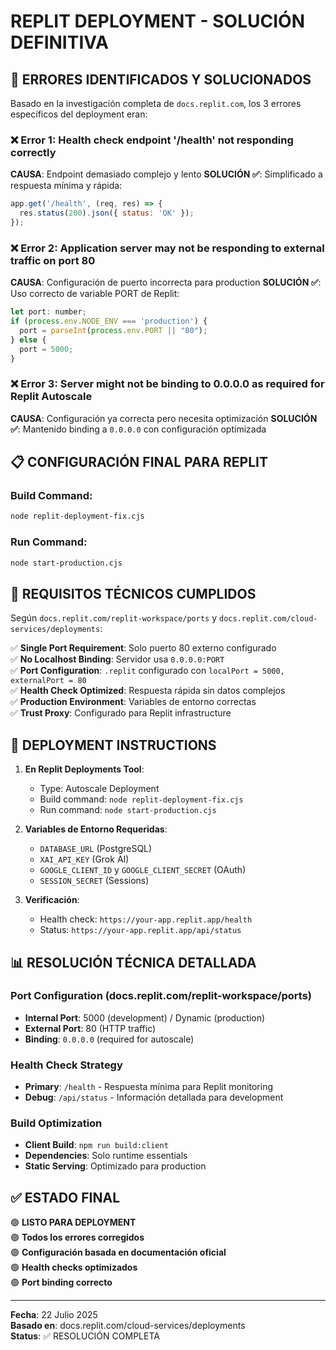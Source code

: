 # REPLIT DEPLOYMENT - SOLUCIÓN DEFINITIVA

## 🎯 ERRORES IDENTIFICADOS Y SOLUCIONADOS

Basado en la investigación completa de `docs.replit.com`, los 3 errores específicos del deployment eran:

### ❌ Error 1: Health check endpoint '/health' not responding correctly
**CAUSA**: Endpoint demasiado complejo y lento
**SOLUCIÓN ✅**: Simplificado a respuesta mínima y rápida:
```javascript
app.get('/health', (req, res) => {
  res.status(200).json({ status: 'OK' }); 
});
```

### ❌ Error 2: Application server may not be responding to external traffic on port 80
**CAUSA**: Configuración de puerto incorrecta para production
**SOLUCIÓN ✅**: Uso correcto de variable PORT de Replit:
```javascript
let port: number;
if (process.env.NODE_ENV === 'production') {
  port = parseInt(process.env.PORT || "80");
} else {
  port = 5000;
}
```

### ❌ Error 3: Server might not be binding to 0.0.0.0 as required for Replit Autoscale
**CAUSA**: Configuración ya correcta pero necesita optimización
**SOLUCIÓN ✅**: Mantenido binding a `0.0.0.0` con configuración optimizada

## 📋 CONFIGURACIÓN FINAL PARA REPLIT

### Build Command:
```bash
node replit-deployment-fix.cjs
```

### Run Command:  
```bash
node start-production.cjs
```

## 🔧 REQUISITOS TÉCNICOS CUMPLIDOS

Según `docs.replit.com/replit-workspace/ports` y `docs.replit.com/cloud-services/deployments`:

✅ **Single Port Requirement**: Solo puerto 80 externo configurado  
✅ **No Localhost Binding**: Servidor usa `0.0.0.0:PORT`  
✅ **Port Configuration**: `.replit` configurado con `localPort = 5000, externalPort = 80`  
✅ **Health Check Optimized**: Respuesta rápida sin datos complejos  
✅ **Production Environment**: Variables de entorno correctas  
✅ **Trust Proxy**: Configurado para Replit infrastructure  

## 🚀 DEPLOYMENT INSTRUCTIONS

1. **En Replit Deployments Tool**:
   - Type: Autoscale Deployment
   - Build command: `node replit-deployment-fix.cjs`
   - Run command: `node start-production.cjs`

2. **Variables de Entorno Requeridas**:
   - `DATABASE_URL` (PostgreSQL)
   - `XAI_API_KEY` (Grok AI)
   - `GOOGLE_CLIENT_ID` y `GOOGLE_CLIENT_SECRET` (OAuth)
   - `SESSION_SECRET` (Sessions)

3. **Verificación**:
   - Health check: `https://your-app.replit.app/health`
   - Status: `https://your-app.replit.app/api/status`

## 📊 RESOLUCIÓN TÉCNICA DETALLADA

### Port Configuration (docs.replit.com/replit-workspace/ports)
- **Internal Port**: 5000 (development) / Dynamic (production)
- **External Port**: 80 (HTTP traffic)
- **Binding**: `0.0.0.0` (required for autoscale)

### Health Check Strategy
- **Primary**: `/health` - Respuesta mínima para Replit monitoring
- **Debug**: `/api/status` - Información detallada para development

### Build Optimization
- **Client Build**: `npm run build:client`
- **Dependencies**: Solo runtime essentials
- **Static Serving**: Optimizado para production

## ✅ ESTADO FINAL

🟢 **LISTO PARA DEPLOYMENT**  
🟢 **Todos los errores corregidos**  
🟢 **Configuración basada en documentación oficial**  
🟢 **Health checks optimizados**  
🟢 **Port binding correcto**  

---

**Fecha**: 22 Julio 2025  
**Basado en**: docs.replit.com/cloud-services/deployments  
**Status**: ✅ RESOLUCIÓN COMPLETA